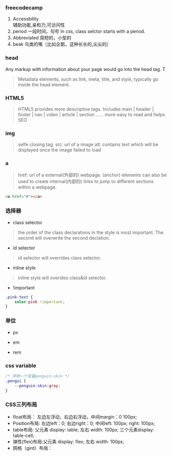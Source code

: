 ### freecodecamp
1. Accessbility  
    辅助功能,亲和力,可访问性
2. period
    一段时间，句号
    In css, class selctor starts with a period.
3. Abbreviated
    简短的，小型的
4. beak
    鸟类的嘴（比如企鹅，这种长长的,尖尖的）

### head
Any markup with information about your page would go into the head tag. T
> Metadata elements, such as link, meta, title, and style, typically go inside the head element.
### HTML5
> HTML5 provides more descriptive tags. Includes 
main | header | footer | nav | video | article | section ......
more easy to read and helps SEO

### img
> selfe closing tag.
> src: url of a image
> alt: contains text which will be displayed once the image failed to load

### a
> href: url of a external(外部的) webpage.
>  (anchor) elements can also be used to create internal(内部的) links to jump to different sections within a webpage. 
```html
<a href="#"></a>
```
### 选择器
- class selector
> the order of the class declarations in the style is most important. The second will overwrite the second declation.
- id selector
> id selector will overrides class selector.
- inline style
> inline style will overides class&id selector.
- !important
```css
.pink-text {
    color:pink !important;
}
```
### 单位
- px

- em 
- rem

### css variable
```css
/* 声明一个变量penguin-skin */
.pengui {
    --penguin-skin:gray;
}
```
### CSS三列布局

- float布局： 左边左浮动，右边右浮动，中间margin：0 100px;
- Position布局: 左边left：0; 右边right：0; 中间left: 100px; right: 100px;
- table布局: 父元素 display: table; 左右 width: 100px; 三个元素display: table-cell;
- 弹性(flex)布局:父元素 display: flex; 左右 width: 100px;
- 网格（gird）布局：
